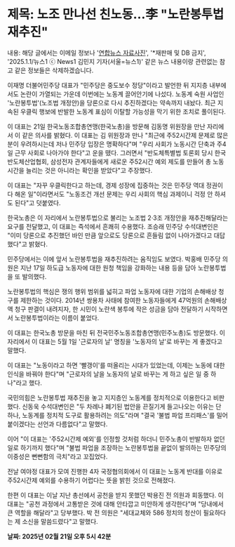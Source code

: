 # **제목: 노조 만나선 친노동…李 "노란봉투법 재추진"**

  내용: 해당 글에서는 이메일 정보나 '[연합뉴스 자료사진](서울=연합뉴스)', '*재판매 및 DB 금지', '2025.1.1/뉴스1 ⓒ News1 김민지 기자(서울=뉴스1)' 같은 뉴스 내용이랑 관련없는 참고 같은 정보들은 삭제하겠습니다.

이재명 더불어민주당 대표가 "민주당은 중도보수 정당"이라고 발언한 뒤 지지층 내부에서도 논란이 가열되는 가운데 이번에는 노동계 끌어안기에 나섰다. 노동계 숙원 사업인 '노란봉투법'(노조법 개정안)을 당론으로 다시 추진하겠다는 약속까지 내놨다. 최근 지속된 우클릭 행보에 반발한 노동계 표심이 이탈할 가능성을 막기 위한 조치로 풀이된다.

이 대표는 21일 한국노동조합총연맹(한국노총)을 방문해 김동명 위원장을 만난 자리에서 이 같은 의사를 밝혔다. 이 대표는 김 위원장과 만나 "최근에 주52시간제 문제로 많은 분이 우려하시는데 저나 민주당 입장은 명확하다"며 "우리 사회가 노동시간 단축과 주4일 근무 사회로 나아가야 한다"고 운을 뗐다. 그러면서 "반도체특별법 토론회 당시 한국반도체산업협회, 삼성전자 관계자들에게 새로운 주52시간 예외 제도를 만들어 총 노동시간을 늘리는 것은 아니라는 확인을 받았다"고 주장했다.

이 대표는 "자꾸 우클릭한다고 하는데, 경제 성장에 집중하는 것은 민주당 역대 정권이 다 해온 일"이라면서도 "노동조건 개선 문제는 우리 사회의 핵심 과제이니 걱정 안 하셔도 된다"고 덧붙였다.

한국노총은 이 자리에서 노란봉투법으로 불리는 노조법 2·3조 개정안을 재추진해달라는 요구를 전달했고, 이 대표는 즉석에서 흔쾌히 수용했다. 조승래 민주당 수석대변인은 "이미 당론으로 추진했던 바인 만큼 앞으로도 당론으로 흔들림 없이 나아가겠다고 대답했다"고 밝혔다.

민주당에서는 이에 앞서 노란봉투법을 재추진하려는 움직임도 보였다. 박홍배 민주당 의원은 지난 17일 하도급 노동자에 대한 원청 책임을 강화하는 내용 등을 담아 노란봉투법을 또 발의했다.

노란봉투법의 핵심은 쟁의 행위 범위를 넓히고 파업 노동자에 대한 기업의 손해배상 청구를 제한하는 것이다. 2014년 쌍용차 사태에 참여한 노동자들에게 47억원의 손해배상액 청구 판결이 내려지자, 한 시민이 노란색 봉투에 작은 성금을 담아 전달하기 시작하면서 노란봉투법이라는 이름이 붙었다.

이 대표는 한국노총 방문을 마친 뒤 전국민주노동조합총연맹(민주노총)도 방문했다. 이 자리에서 이 대표는 5월 1일 '근로자의 날' 명칭을 '노동자의 날'로 바꾸는 게 좋겠다고 말했다.

이 대표는 "노동이라고 하면 '빨갱이'를 떠올리는 시대가 있었는데, 이제는 노동에 대한 인식을 바꿔야 한다"며 "근로자의 날을 노동자의 날로 바꾸는 게 하고 싶은 일 중 하나"라고 했다.

국민의힘은 노란봉투법 재추진을 놓고 지지층인 노동계를 정치적으로 이용한다고 비판했다. 신동욱 수석대변인은 "두 차례나 폐기된 법안을 끈질기게 들고나오는 이유는 단 하나, 노동계를 정치적 도구로 활용하려는 의도"라며 "결국 '불법 파업 프리패스'를 밀어붙이겠다는 선언과 다름없다"고 말했다.

이어 "이 대표는 '주52시간제 예외'를 인정할 것처럼 하더니 민주노총이 반발하자 없던 일로 하기까지 했다"며 "불법 파업을 조장하는 노란봉투법을 끝없이 발의하는 민주당의 이중성은 뻔뻔함의 극치"라고 꼬집었다.

전날 여야정 대표가 모여 진행한 4자 국정협의회에서 이 대표는 노동계 반대를 이유로 주52시간제 예외를 수용하기 어렵다는 뜻을 밝힌 것으로 전해졌다.

한편 이 대표는 이날 지난 총선에서 공천을 받지 못했던 박용진 전 의원과 회동했다. 이 대표는 "공천 과정에서 고통받은 것에 대해 안타깝고 미안하게 생각한다"며 "당내에서 큰 역할을 해달라"고 당부했다. 박 전 의원은 "세대교체와 586 정치의 청산이 필요하다는 제 소신을 말씀드렸다"고 말했다.

  **날짜: 2025년 02월 21일 오후 5시 42분**